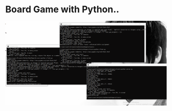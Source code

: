 # Board Game with Python..

![alt text](https://github.com/FollowSonik/Pythonization/blob/master/RockPaperScissors/RockScissorPaper.gif)
